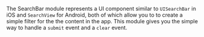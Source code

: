 The SearchBar module represents a UI component similar to `UISearchBar` in iOS and `SearchView` for Android, both of which allow you to to create a simple filter for the the content in the app. 
This module gives you the simple way to handle a `submit` event and a `clear` event.
